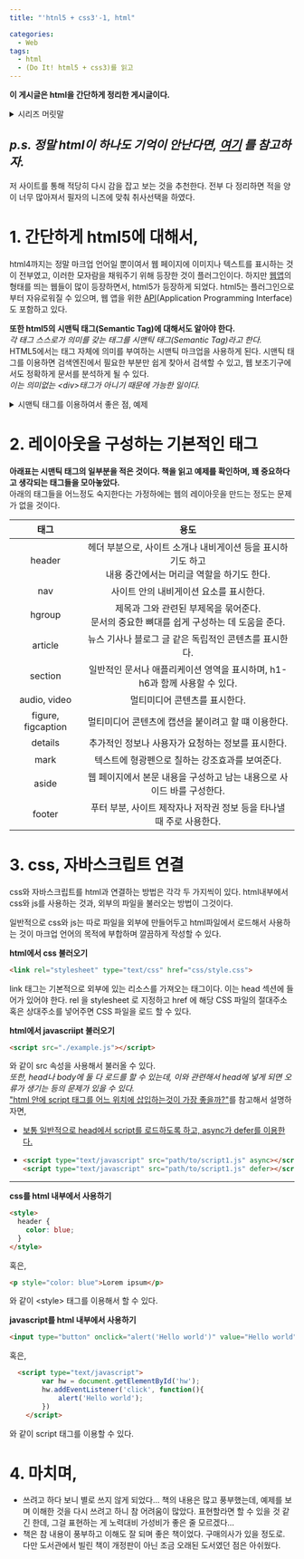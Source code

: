 ```yaml
---
title: "'htnl5 + css3'-1, html"

categories:
  - Web
tags:
  - html
  - (Do It! html5 + css3)를 읽고
---
```

__이 게시글은 html을 간단하게 정리한 게시글이다.__

<details>
<summary>시리즈 머릿말</summary>
<div markdown = 1>

전공 뭐 듣지 같은 토이 프로젝트를 진행하면서, html/css/js를 어느정도 사용했기 때문에, 이번 방학에 계획한 웹 게임 프로젝트 정도는 무난하게 진행할 수 있을 것이라고 생각하였다. 
<img src="https://raw.githubusercontent.com/woog2roid/woog2roid.github.io/master/_posts/%EC%9B%B9%20%EA%B8%B0%EB%B3%B8%20%EC%A0%95%EB%A6%AC/images/%EC%A0%84%EA%B3%B5%EB%AD%90%EB%93%A3%EC%A7%80.png" width="500" height="230">   
~~이게 이전에 작업했던 전공 뭐 듣지 프로젝트인데, 완성도 하지 않았고 강의들을 학년별로 나열한거에 오류도 있다...~~


하지만 너무 오만한 생각이었다. 이전에 html/css/js와 관련한 공부는 책이나 강의를 들은 것이 아니고 그저 인터넷에서 지식을 조각모음 한 것이었는데, 정리를 따로 하지 않아 다시 복기를 하기에도 어려움이 있었으며, 체계적으로 공부하지 않은 지식의 한계를 느끼게 되었다.

결국 도서관에서 이와 관련한 책들을 빌려와 공부를 다시 시작하게 되었다.   
__이 포스트는 do it html5 + css3를 읽고 정리한 포스트이다.__   
물론 모든 내용이 들어가지는 않으며, 철저히 본인의 기준과 수준에 따라 포스팅 된다.  
후에 책의 다른 내용이 필요하게 되면, 그 때 다시 글이 올라올 수도 있다.

</div>
</details>

## _p.s. 정말 html이 하나도 기억이 안난다면, [여기](http://webberstudy.com/html-css) 를 참고하자._
저 사이트를 통해 적당히 다시 감을 잡고 보는 것을 추천한다. 전부 다 정리하면 적을 양이 너무 많아져서 필자의 니즈에 맞춰 취사선택을 하였다.

# 1. 간단하게 html5에 대해서,
html4까지는 정말 마크업 언어일 뿐이여서 웹 페이지에  이미지나 텍스트를 표시하는 것이 전부였고, 이러한 모자람을 채워주기 위해 등장한 것이 플러그인이다. 하지만 [웹앱](https://ko.wikipedia.org/wiki/%EC%9B%B9_%EC%95%A0%ED%94%8C%EB%A6%AC%EC%BC%80%EC%9D%B4%EC%85%98)의 형태를 띄는 웹들이 많이 등장하면서, html5가 등장하게 되었다. html5는 플러그인으로 부터 자유로워질 수 있으며, 웹 앱을 위한 [API](https://ko.wikipedia.org/wiki/API)(Application Programming Interface)도 포함하고 있다. 

__또한 html5의 시맨틱 태그(Semantic Tag)에 대해서도 알아야 한다.__  
_각 태그 스스로가 의미를 갖는 태그를 시맨틱 태그(Semantic Tag)라고 한다._  
HTML5에서는 태그 자체에 의미를 부여하는 시맨틱 마크업을 사용하게 된다. 시맨틱 태그를 이용하면 검색엔진에서 필요한 부분만 쉽게 찾아서 검색할 수 있고, 웹 보조기구에서도 정확하게 문서를 분석하게 될 수 있다.  
_이는 의미없는 \<div>태그가 아니기 때문에 가능한 일이다._
<details>
<summary>시맨틱 태그를 이용하여서 좋은 점, 예제</summary>
<div markdown = 1>

html4에서는 
```
<div id  = "nav"> ~~~~~~ </div>
```
와 같이 nav를 표현하였다면,  

-----

<u>html5에서는 시맨틱 태그를 이용하여서</u>
```
<nav> ~~~~~~ </nav>
```
<u>와 같이 편하게 사용할 수 있다.</u>

_이는, 문서의 구조를 한번에 알기 편하게 해준다._

</div>
</details>

# 2. 레이아웃을 구성하는 기본적인 태그
__아래표는 시맨틱 태그의 일부분을 적은 것이다. 책을 읽고 예제를 확인하며, 꽤 중요하다고 생각되는 태그들을 모아놓았다.__  
아래의 태그들을 어느정도 숙지한다는 가정하에는 웹의 레이아웃을 만드는 정도는 문제가 없을 것이다.  

|태그|용도|  
|:---:|:---:|  
|header|헤더 부분으로, 사이트 소개나 내비게이션 등을 표시하기도 하고<br>내용 중간에서는 머리글 역할을 하기도 한다.|  
|nav|사이트 안의 내비게이션 요소를 표시한다.|  
|hgroup|제목과 그와 관련된 부제목을 묶어준다.<br>문서의 중요한 뼈대를 쉽게 구성하는 데 도움을 준다.|  
|article|뉴스 기사나 블로그 글 같은 독립적인 콘텐츠를 표시한다.|  
|section|일반적인 문서나 애플리케이션 영역을 표시하며, h1-h6과 함께 사용할 수 있다.|  
|audio, video|멀티미디어 콘텐츠를 표시한다.|  
|figure, figcaption|멀티미디어 콘텐츠에 캡션을 붙이려고 할 떄 이용한다.|  
|details|추가적인 정보나 사용자가 요청하는 정보를 표시한다.|  
|mark|텍스트에 형광펜으로 칠하는 강조효과를 보여준다.|  
|aside|웹 페이지에서 본문 내용을 구성하고 남는 내용으로 사이드 바를 구성한다.|  
|footer|푸터 부분, 사이트 제작자나 저작권 정보 등을 타나낼 때 주로 사용한다.|  

# 3. css, 자바스크립트 연결
css와 자바스크립트를 html과 연결하는 방법은 각각 두 가지씩이 있다. html내부에서 css와 js를 사용하는 것과, 외부의 파일을 불러오는 방법이 그것이다.

일반적으로 css와 js는 따로 파일을 외부에 만들어두고 html파일에서 로드해서 사용하는 것이 마크업 언어의 목적에 부합하며 깔끔하게 작성할 수 있다.

__html에서 css 불러오기__  
``` html
<link rel="stylesheet" type="text/css" href="css/style.css">
```  
link 태그는 기본적으로 외부에 있는 리소스를 가져오는 태그이다. 이는 head 섹션에 들어가 있어야 한다. rel 을 stylesheet 로 지정하고 href 에 해당 CSS 파일의 절대주소 혹은 상대주소를 넣어주면 CSS 파일을 로드 할 수 있다.

__html에서 javascriipt 불러오기__  
```html
<script src="./example.js"></script>
```  
와 같이 src 속성을 사용해서 불러올 수 있다.  
_또한, head나 body에 둘 다 로드를 할 수 있는데, 이와 관련해서 head에 넣게 되면 오류가 생기는 등의 문제가 있을 수 있다._  
["html 안에 script 태그를 어느 위치에 삽입하는것이 가장 좋을까?"](https://dailydev.tistory.com/15)를 참고해서 설명하자면,
- <u>보통 일반적으로 head에서 script를 로드하도록 하고, async가 defer를 이용한다.</u>
- ``` html 
  <script type="text/javascript" src="path/to/script1.js" async></script>
  <script type="text/javascript" src="path/to/script1.js" defer></script>
  ```

-----

__css를 html 내부에서 사용하기__  
``` html
<style>
  header {
    color: blue;
  }
</style>
```
혹은,
``` html
<p style="color: blue">Lorem ipsum</p>
```
와 같이 \<style> 태그를 이용해서 할 수 있다.

__javascript를 html 내부에서 사용하기__  
```html
<input type="button" onclick="alert('Hello world')" value="Hello world" />
```
혹은,
```html 
  <script type="text/javascript">
        var hw = document.getElementById('hw');
        hw.addEventListener('click', function(){
            alert('Hello world');
        })
    </script>
``` 
와 같이 script 태그를 이용할 수 있다.

# 4. 마치며,
- 쓰려고 하다 보니 별로 쓰지 않게 되었다... 책의 내용은 많고 풍부했는데, 예제를 보며 이해한 것을 다시 쓰려고 하니 참 어려움이 많았다. 표현할라면 할 수 있을 것 같긴 한데, 그걸 표현하는 게 노력대비 가성비가 좋은 줄 모르겠다...
-  책은 참 내용이 풍부하고 이해도 잘 되며 좋은 책이었다. 구매의사가 있을 정도로. 다만 도서관에서 빌린 책이 개정판이 아닌 조금 오래된 도서였던 점은 아쉬웠다.
